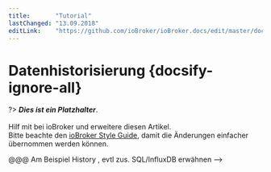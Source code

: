 ```yaml
---
title:       "Tutorial"
lastChanged: "13.09.2018"
editLink:    "https://github.com/ioBroker/ioBroker.docs/edit/master/docs/tutorial/history.md"
---
```


# Datenhistorisierung {docsify-ignore-all}

?> ***Dies ist ein Platzhalter***.
   <br><br>
   Hilf mit bei ioBroker und erweitere diesen Artikel.  
   Bitte beachte den [ioBroker Style Guide](community/styleguidedoc), 
   damit die Änderungen einfacher übernommen werden können.

@@@  Am Beispiel History , evtl zus. SQL/InfluxDB erwähnen -->
